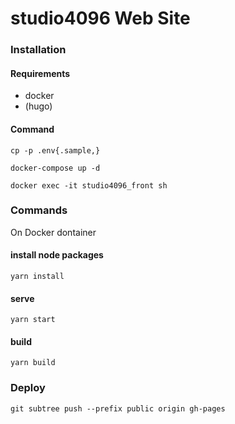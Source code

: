 # studio4096 Web Site

### Installation
#### Requirements
- docker
- (hugo)

#### Command
```
cp -p .env{.sample,}
```

```
docker-compose up -d
```

```
docker exec -it studio4096_front sh
```

### Commands

On Docker dontainer

#### install node packages

```
yarn install
```

#### serve

```
yarn start
```

#### build

```
yarn build
```

### Deploy

```
git subtree push --prefix public origin gh-pages
```
